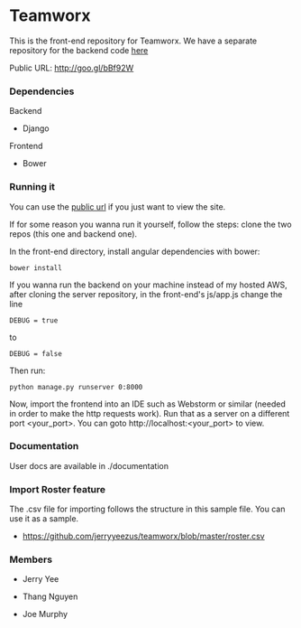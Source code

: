 # Teamworx
This is the front-end repository for Teamworx. We have a separate repository for the backend code [here](https://github.com/jerryyeezus/initech)

Public URL: 
    http://goo.gl/bBf92W
  
### Dependencies
Backend
  - Django
  
Frontend
  - Bower
  
### Running it

  You can use the [public url](http://goo.gl/bBf92W) if you just want to view the site.
  
  If for some reason you wanna run it yourself, follow the steps: clone the two repos (this one and backend one). 
  
In the front-end directory, install angular dependencies with bower:
  
    bower install
    
If you wanna run the backend on your machine instead of my hosted AWS, after cloning the server repository, in the front-end's js/app.js change the line

    DEBUG = true
to

    DEBUG = false
    
Then run:

    python manage.py runserver 0:8000
  

Now, import the frontend into an IDE such as Webstorm or similar (needed in order to make the http requests work). Run that as a server on a different port <your_port>. You can goto http://localhost:<your_port> to view.

### Documentation
User docs are available in ./documentation

### Import Roster feature
The .csv file for importing follows the structure in this sample file. You can use it as a sample.

  - https://github.com/jerryyeezus/teamworx/blob/master/roster.csv
  
### Members

  - Jerry Yee

  - Thang Nguyen

  - Joe Murphy
